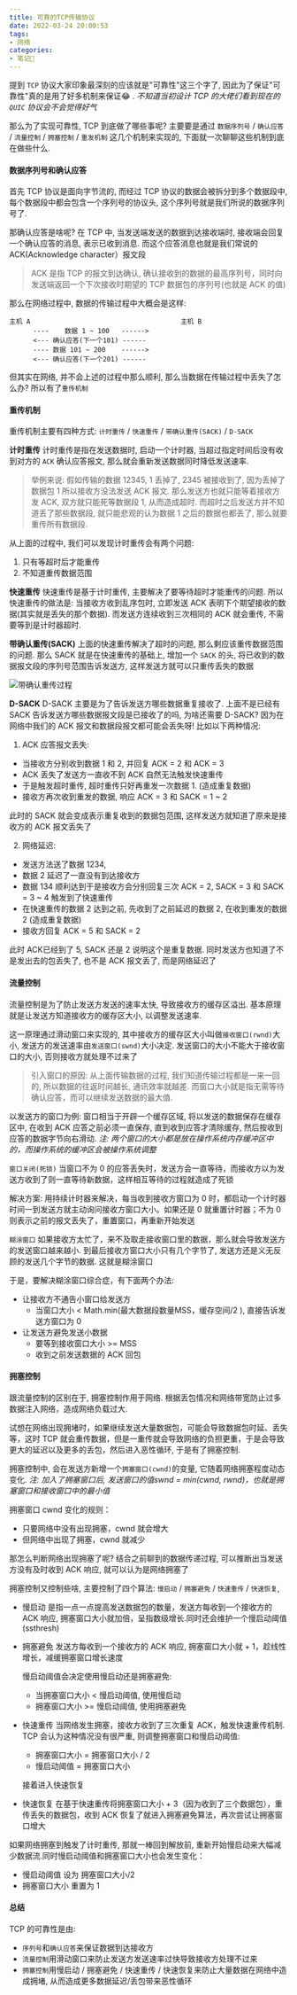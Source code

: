 ```yaml
---
title: 可靠的TCP传输协议
date: 2022-03-24 20:00:53
tags:
- 网络
categories:
- 笔记📒
---
```

提到 `TCP` 协议大家印象最深刻的应该就是"可靠性"这三个字了, 因此为了保证"可靠性"真的是用了好多机制来保证😂 . *不知道当初设计 TCP 的大佬们看到现在的 `QUIC` 协议会不会觉得好气*

那么为了实现可靠性, TCP 到底做了哪些事呢? 主要要是通过 `数据序列号` / `确认应答` / `流量控制` / `拥塞控制` / `重发机制` 这几个机制来实现的, 下面就一次聊聊这些机制到底在做些什么.

#### 数据序列号和确认应答
首先 TCP 协议是面向字节流的, 而经过 TCP 协议的数据会被拆分到多个数据段中, 每个数据段中都会包含一个序列号的协议头, 这个序列号就是我们所说的数据序列号了.

那确认应答是啥呢? 在 TCP 中, 当发送端发送的数据到达接收端时, 接收端会回复一个确认应答的消息, 表示已收到消息. 而这个应答消息也就是我们常说的 ACK(Acknowledge character）报文段

> ACK 是指 TCP 的报文到达确认, 确认接收到的数据的最高序列号，同时向发送端返回一个下次接收时期望的 TCP 数据包的序列号(也就是 ACK 的值)

那么在网络过程中, 数据的传输过程中大概会是这样:
```
主机 A                                      主机 B
      ----    数据 1 ~ 100   ------>
      <--- 确认应答(下一个101) ------
      ---- 数据 101 ~ 200    ------>
      <--- 确认应答(下一个201) ------
```

但其实在网络, 并不会上述的过程中那么顺利, 那么当数据在传输过程中丢失了怎么办? 所以有了`重传机制`

#### 重传机制
重传机制主要有四种方式: `计时重传` / `快速重传` / `带确认重传(SACK)` / `D-SACK`

**计时重传**
计时重传是指在发送数据时, 启动一个计时器, 当超过指定时间后没有收到对方的 `ACK` 确认应答报文, 那么就会重新发送数据同时降低发送速率. 

> 举例来说:
> 假如传输的数据 12345, 1 丢掉了, 2345 被接收到了, 因为丢掉了数据包 1 所以接收方没法发送 ACK 报文. 那么发送方也就只能等着接收方发 ACK, 双方就只能死等数据段 1, 从而造成超时. 而超时之后发送方并不知道丢了那些数据段, 就只能悲观的认为数据 1 之后的数据也都丢了, 那么就要重传所有数据段.

从上面的过程中, 我们可以发现计时重传会有两个问题:
1. 只有等超时后才能重传
2. 不知道重传数据范围

**快速重传**
快速重传是基于计时重传, 主要解决了要等待超时才能重传的问题. 所以快速重传的做法是: 当接收方收到乱序包时, 立即发送 ACK 表明下个期望接收的数据(其实就是丢失的那个数据). 而发送方连续收到三次相同的 ACK 就会重传, 不需要等到是计时器超时.

**带确认重传(SACK)**
上面的快速重传解决了超时的问题, 那么剩应该重传数据范围的问题. 那么 SACK 就是在快速重传的基础上, 增加一个 `SACK` 的头, 将已收到的数据报文段的序列号范围告诉发送方, 这样发送方就可以只重传丢失的数据

![带确认重传过程](https://pic1.zhimg.com/80/v2-f65effd9010fbfe7f0ad0d3b256854e8_720w.jpg)

**D-SACK**
D-SACK 主要是为了告诉发送方哪些数据重复接收了. 上面不是已经有 SACK 告诉发送方哪些数据报文段是已接收了的吗, 为啥还需要 D-SACK? 因为在网络中我们的 ACK 报文和数据段报文都可能会丢失呀! 比如以下两种情况:

1. ACK 应答报文丢失: 
  - 当接收方分别收到数据 1 和 2, 并回复 ACK = 2 和 ACK = 3
  - ACK 丢失了发送方一直收不到 ACK 自然无法触发快速重传
  - 于是触发超时重传, 超时重传只好再重发一次数据 1. (造成重复数据)
  - 接收方再次收到重发的数据, 响应 ACK = 3 和 SACK = 1 ~ 2

  此时的 SACK 就会变成表示重复收到的数据包范围, 这样发送方就知道了原来是接收方的 ACK 报文丢失了

2. 网络延迟: 
  - 发送方法送了数据 1234, 
  - 数据 2 延迟了一直没有到达接收方
  - 数据 134 顺利达到于是接收方会分别回复三次 ACK = 2, SACK = 3 和 SACK = 3 ~ 4 触发到了快速重传
  - 在快速重传的数据 2 达到之前, 先收到了之前延迟的数据 2, 在收到重发的数据 2 (造成重复数据)
  - 接收方回复 ACK = 5 和 SACK = 2

  此时 ACK已经到了 5, SACK 还是 2 说明这个是重复数据. 同时发送方也知道了不是发出去的包丢失了, 也不是 ACK 报文丢了, 而是网络延迟了

#### 流量控制
流量控制是为了防止发送方发送的速率太快, 导致接收方的缓存区溢出. 基本原理就是让发送方知道接收方的缓存区大小, 以调整发送速率.

这一原理通过滑动窗口来实现的, 其中接收方的缓存区大小叫做`接收窗口(rwnd)`大小, 发送方的发送速率由`发送窗口(swnd)`大小决定. 发送窗口的大小不能大于接收窗口的大小, 否则接收方就处理不过来了

> 引入窗口的原因: 从上面传输数据的过程, 我们知道传输过程都是一来一回的, 所以数据的往返时间越长, 通讯效率就越差. 而窗口大小就是指无需等待确认应答，而可以继续发送数据的最大值. 

以发送方的窗口为例: 窗口相当于开辟一个缓存区域, 将以发送的数据保存在缓存区中, 在收到 ACK 应答之前必须一直保存, 直到收到应答才清除缓存, 然后按收到应答的数据字节向右滑动. *注: 两个窗口的大小都是放在操作系统内存缓冲区中的，而操作系统的缓冲区会被操作系统调整*

`窗口关闭(死锁)`
  当窗口不为 0 的应答丢失时，发送方会一直等待，而接收方以为发送方收到了则一直等待新数据，这样相互等待的过程就造成了死锁

解决方案:
  用持续计时器来解决，每当收到接收方窗口为 0 时，都启动一个计时器时间一到发送方就主动询问接收方窗口大小。如果还是 0 就重置计时器；不为 0 则表示之前的报文丢失了，重置窗口，再重新开始发送

`糊涂窗口`
如果接收方太忙了，来不及取走接收窗口里的数据，那么就会导致发送方的发送窗口越来越小. 到最后接收方窗口大小只有几个字节了, 发送方还是义无反顾的发送几个字节的数据. 这就是糊涂窗口

于是，要解决糊涂窗口综合症，有下面两个办法:
- 让接收方不通告小窗口给发送方
  - 当窗口大小 < Math.min(最大数据段数量MSS，缓存空间/2 ), 直接告诉发送方窗口为 0
- 让发送方避免发送小数据
  - 要等到接收窗口大小 >= MSS
  - 收到之前发送数据的 ACK 回包

#### 拥塞控制
跟流量控制的区别在于, 拥塞控制作用于网络. 根据丢包情况和网络带宽防止过多数据注入网络，造成网络负载过大.

试想在网络出现拥堵时，如果继续发送大量数据包，可能会导致数据包时延、丢失等，这时 TCP 就会重传数据，但是一重传就会导致网络的负担更重，于是会导致更大的延迟以及更多的丢包，然后进入恶性循环, 于是有了拥塞控制.

拥塞控制中, 会在发送方新增一个`拥塞窗口(cwnd)`的变量, 它随着网络拥塞程度动态变化. *注: 加入了拥塞窗口后, 发送窗口的值swnd = min(cwnd, rwnd)，也就是拥塞窗口和接收窗口中的最小值*

拥塞窗口 cwnd 变化的规则：
- 只要网络中没有出现拥塞，cwnd 就会增大
- 但网络中出现了拥塞，cwnd 就减少

那怎么判断网络出现拥塞了呢? 
结合之前聊到的数据传递过程, 可以推断出当发送方没有及时收到 ACK 响应, 就可以认为是网络拥塞了

拥塞控制又控制些啥, 主要控制了四个算法: `慢启动` / `拥塞避免` / `快速重传` / `快速恢复`, 

- 慢启动
是指一点一点提高发送数据包的数量，发送方每收到一个接收方的 ACK 响应,  拥塞窗口大小就加倍，呈指数级增长.同时还会维护一个慢启动阈值(ssthresh)

- 拥塞避免
发送方每收到一个接收方的 ACK 响应,  拥塞窗口大小就 + 1，趁线性增长，减缓拥塞窗口增长速度

  慢启动阈值会决定使用慢启动还是拥塞避免:
    - 当拥塞窗口大小 < 慢启动阈值, 使用慢启动
    - 拥塞窗口大小 >= 慢启动阈值, 使用拥塞避免

- 快速重传
当网络发生拥塞，接收方收到了三次重复 ACK，触发快速重传机制.
  TCP 会认为这种情况没有很严重, 则调整拥塞窗口和慢启动阈值:
    - 拥塞窗口大小 = 拥塞窗口大小 / 2
    - 慢启动阈值 = 拥塞窗口大小

  接着进入快速恢复

- 快速恢复
在基于快速重传将拥塞窗口大小 + 3（因为收到了三个数据包），重传丢失的数据包，收到 ACK 恢复了就进入拥塞避免算法，再次尝试让拥塞窗口增大


如果网络拥塞到触发了计时重传, 那就一棒回到解放前, 重新开始慢启动来大幅减少数据流.同时慢启动阈值和拥塞窗口大小也会发生变化：
- 慢启动阈值 设为 拥塞窗口大小/2
- 拥塞窗口大小 重置为 1

#### 总结
TCP 的可靠性是由:
- `序列号`和`确认应答`来保证数据到达接收方
- `流量控制`用滑动窗口来防止发送方发送速率过快导致接收方处理不过来
- `拥塞控制`用慢启动 / 拥塞避免 / 快速重传 / 快速恢复来防止大量数据在网络中造成拥堵, 从而造成更多数据延迟/丢包带来恶性循环